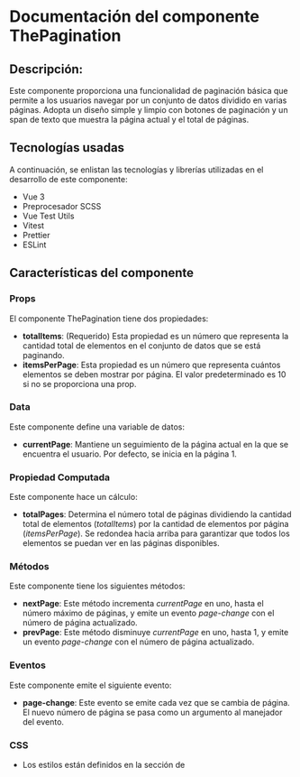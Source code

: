# Documentación del componente ThePagination
## Descripción:
Este componente proporciona una funcionalidad de paginación básica que permite a los usuarios navegar por un conjunto de datos dividido en varias páginas. Adopta un diseño simple y limpio con botones de paginación y un span de texto que muestra la página actual y el total de páginas. 

## Tecnologías usadas
A continuación, se enlistan las tecnologías y librerías utilizadas en el desarrollo de este componente:
* Vue 3
* Preprocesador SCSS
* Vue Test Utils
* Vitest
* Prettier
* ESLint
   
## Características del componente
### Props
El componente ThePagination tiene dos propiedades:
* **totalItems**: (Requerido) Esta propiedad es un número que representa la cantidad total de elementos en el conjunto de datos que se está paginando.
* **itemsPerPage**: Esta propiedad es un número que representa cuántos elementos se deben mostrar por página. El valor predeterminado es 10 si no se proporciona una prop.

### Data
Este componente define una variable de datos:
* **currentPage**: Mantiene un seguimiento de la página actual en la que se encuentra el usuario. Por defecto, se inicia en la página 1.

### Propiedad Computada
Este componente hace un cálculo:
* **totalPages**: Determina el número total de páginas dividiendo la cantidad total de elementos (*totalItems*) por la cantidad de elementos por página (*itemsPerPage*). Se redondea hacia arriba para garantizar que todos los elementos se puedan ver en las páginas disponibles.

### Métodos
Este componente tiene los siguientes métodos: 
* **nextPage**: Este método incrementa *currentPage* en uno, hasta el número máximo de páginas, y emite un evento  *page-change* con el número de página actualizado. 
* **prevPage**: Este método disminuye *currentPage* en uno, hasta 1, y emite un evento  *page-change* con el número de página actualizado. 

### Eventos 
Este componente emite el siguiente evento: 
* **page-change**: Este evento se emite cada vez que se cambia de página. El nuevo número de página se pasa como un argumento al manejador del evento. 

### CSS
* Los estilos están definidos en la sección de <style> y usan la extensión .scss.
* Los estilos están "scoped", lo que significa que solo se aplicarán a este componente y no afectarán a otros componentes de la aplicación donde se reutilice.
* Los colores para los botones y las letras son personalizables a través de las variables de color *$button-color* y *$letter-color*, respectivamente.

## Uso del componente
Para utilizar este componente, primero se debe descargar el archivo *ThePagination.vue* que se encuentra dentro de *src/components* y agregarlo al proyecto donde se reutilizara.
Este componente se puede utilizar principalmente para proporcionar paginación en tablas de datos o listas de elementos, y emite un evento personalizado cuando se cambia de página, permitiendo así a los componentes padres reaccionar a estos cambios.
Para usar este componente se deben pasar mediante la etiqueta de **ThePaginatión** las propiedades *totalItems* (el total de los resultados de la búsqueda) y *itemsPerPage* (la cantidad de resultados a mostrar por página). También se escucha el evento *page-change* para actualizar la página actual (*currentPage*) cuando se cambia de página.

```vue 
<ThePagination
    :totalItems="100"
    :itemsPerPage="10"
    @page-change="currentPage = $event"
/>

```

### Ejemplo
A continuación, se presenta un ejemplo de uso del componente de *ThePagination*.

En este ejemplo el componente de paginación está diseñado para trabajar en conjunción con otro componente, *SearchBox*, que emite los resultados de la búsqueda y otros eventos. App.vue recibe estos eventos, y en base a ellos, actualiza los datos que luego se pasan a *ThePagination*. Por ejemplo, cuando SearchBox emite los resultados de una búsqueda, App.vue actualiza la matriz results con estos datos. 
Dado que *ThePagination* depende de *results* para calcular el total de elementos (*totalItems*), este cambio en *results* afectará el comportamiento de *ThePagination*.
De esta manera la etiqueta del componente de paginación quedaría de la siguiente forma:

```vue
<ThePagination 
    v-if="results.length" 
    :totalItems="results.length" 
    :itemsPerPage="itemsPerPage" 
    @page-change="currentPage = $event" 
/>

```

Se escucha el evento page-change que se emite desde *ThePagination*. Cuando se emite este evento (cuando se cambia de página), se actualiza currentPage con el nuevo número de página:

```
@page-change="currentPage = $event"
```

Las variables de datos de *currentPage* e *itemsPerPage* se definen en la data del componente padre, junto a las variables de datos del componente de búsqueda:

```js
    data() {
        return {
            results: [],
            errorMessage: '',
            isLoading: false,
            currentPage: 1,
            itemsPerPage: 10
        };
    },
```

También se utiliza la propiedad computada *paginatedResults* para calcular qué resultados de la búsqueda se deben mostrar en la página actual. Se calcula el inicio y el final del segmento de los resultados totales que se deben mostrar, y se devuelve este segmento:

```js
computed: {
    paginatedResults() {
        const start = (this.currentPage - 1) * this.itemsPerPage;
        const end = start + this.itemsPerPage;
        return this.results.slice(start, end);
    }
},

```

Después de calcular el segmento de resultados que se debe mostrar, este se utiliza en la plantilla de Vue para renderizar la lista de resultados. Si la longitud de *paginatedResults* es mayor a 0 (lo que significa que hay resultados para mostrar), se genera una lista con estos resultados. Cada resultado se muestra en su propio elemento de lista, utilizando *v-for* para iterar sobre los *paginatedResults*:

```vue
<div v-if="paginatedResults.length">
        <h2>Resultados de la búsqueda:</h2>
        <ul>
            <li v-for="(result, index) in paginatedResults" :key="index">
                {{ result.name }}
            </li>
        </ul>
</div>
```


## Demostración
En el ejemplo anterior se utilizó el componente de paginación que se integró con un componente de búsqueda (SearchBox). Este arreglo permitió dividir los resultados de búsqueda en varias páginas y se visualiza de la siguiente manera:

**Ejemplo visual de cómo se ve el componente de paginación en acción junto con el componente de búsqueda**

![paged results](https://github.com/MileydyMtz/vue-pagination-component/assets/85470047/528c44a9-ce31-4e57-bed4-d79a0f8bf48c)


## Pruebas
Las pruebas se han implementado utilizando la biblioteca vitest para correr las pruebas y @vue/test-utils para montar el componente. 

A continuación, se muestran las pruebas implementadas:

* **renders properly**: Esta prueba verifica si el componente se está renderizando correctamente. En el contexto de esta prueba, se verifica si el texto mostrado en el componente es "Página 1 de 10", lo que es esperado considerando que se está proporcionando totalItems igual a 100 e itemsPerPage igual a 10.
* **goes to the next page**: Esta prueba verifica si el componente está cambiando correctamente a la siguiente página. Después de hacer clic en el botón "Siguiente", se espera que el texto mostrado en el componente cambie a "Página 2 de 10".
* **goes to the previous page**: Esta prueba verifica si el componente está cambiando correctamente a la página anterior. Después de avanzar a la página 2 y luego hacer clic en el botón "Anterior", se espera que el texto mostrado en el componente vuelva a ser "Página 1 de 10".
* **does not go to the previous page if on the first page**: Esta prueba verifica que el componente no permita navegar a una página anterior si ya está en la primera página. Después de intentar hacer clic en el botón "Anterior" en la primera página, se espera que el texto mostrado en el componente siga siendo "Página 1 de 10".
* **does not go to the next page if on the last page**: Esta prueba verifica que el componente no permita navegar a una página siguiente si ya está en la última página. Después de intentar hacer clic en el botón "Siguiente" en la última página, se espera que el texto mostrado en el componente siga siendo "Página 1 de 1".
